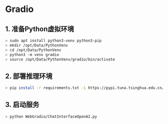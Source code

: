 
# Gradio

## 1. 准备Python虚拟环境
```bash
> sudo apt install python3-venv python3-pip
> mkdir /opt/Data/PythonVenv
> cd /opt/Data/PythonVenv
> python3 -m venv gradio
> source /opt/Data/PythonVenv/gradio/bin/activate
```

## 2. 部署推理环境
```bash
> pip install -r requirements.txt -i https://pypi.tuna.tsinghua.edu.cn/simple
```


## 3. 启动服务
```bash
> python WebGradio/ChatInterfaceOpenAI.py
```
